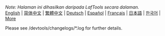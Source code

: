 <i>Note: Halaman ini dihasilkan daripada LafTools secara dalaman.</i> <br/> [English](/docs/en_US/CHANGELOG.md)  |  [简体中文](/docs/zh_CN/CHANGELOG.md)  |  [繁體中文](/docs/zh_HK/CHANGELOG.md)  |  [Deutsch](/docs/de/CHANGELOG.md)  |  [Español](/docs/es/CHANGELOG.md)  |  [Français](/docs/fr/CHANGELOG.md)  |  [日本語](/docs/ja/CHANGELOG.md)  |  [한국어](/docs/ko/CHANGELOG.md) | [More](/docs/) <br/>

Please see /devtools/changelogs/*.log for further details.
